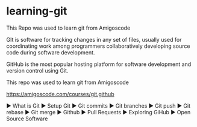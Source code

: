 # learning-git

This Repo was used to learn git from Amigoscode

GIt is software for tracking changes in any set of files, usually used for coordinating work among programmers collaboratively developing source code during software development.

GitHub is the most popular hosting platform for software development and version control using Git.

This repo was used to learn git from Amigoscode

https://amigoscode.com/courses/git.github

► What is Git
► Setup Git
► Git commits
► Git branches
► Git push
► Git rebase
► Git merge
► Github
► Pull Requests
► Exploring GiHub
► Open Source Software
